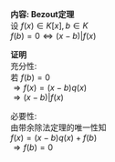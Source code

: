 **内容: Bezout定理**  
设 $f(x)\in K[x], b\in K$  
$f(b)=0\Leftrightarrow(x-b)|f(x)$  
  
**证明**  
充分性:  
若 $f(b)=0$  
$\Rightarrow f(x)=(x-b)q(x)$  
$\Rightarrow(x-b)|f(x)$  
  
必要性:  
由带余除法定理的唯一性知  
$f(x)=(x-b)q(x)+f(b)$  
$\Rightarrow f(b)=0$  
  
